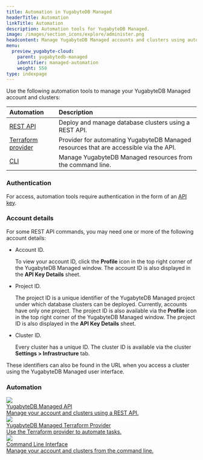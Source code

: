 ```yaml
---
title: Automation in YugabyteDB Managed
headerTitle: Automation
linkTitle: Automation
description: Automation tools for YugabyteDB Managed.
image: /images/section_icons/explore/administer.png
headcontent: Manage YugabyteDB Managed accounts and clusters using automation
menu:
  preview_yugabyte-cloud:
    parent: yugabytedb-managed
    identifier: managed-automation
    weight: 550
type: indexpage
---
```


Use the following automation tools to manage your YugabyteDB Managed account and clusters:

| Automation | Description |
| :--------- | :---------- |
| [REST API](https://api-docs.yugabyte.com/docs/managed-apis/) | Deploy and manage database clusters using a REST API. |
| [Terraform provider](https://registry.terraform.io/providers/yugabyte/ybm/latest/docs) | Provider for automating YugabyteDB Managed resources that are accessible via the API. |
| [CLI](managed-cli/) | Manage YugabyteDB Managed resources from the command line. |

### Authentication

For access, automation tools require authentication in the form of an [API key](managed-apikeys/).

### Account details

For some REST API commands, you may need one or more of the following account details:

- Account ID.

    To view your account ID, click the **Profile** icon in the top right corner of the YugabyteDB Managed window. The account ID is also displayed in the **API Key Details** sheet.

- Project ID.

    The project ID is a unique identifier of the YugabyteDB Managed project under which database clusters can be deployed. Currently, accounts have only one project. The project ID is also available via the **Profile** icon in the top right corner of the YugabyteDB Managed window. The project ID is also displayed in the **API Key Details** sheet.

- Cluster ID.

    Every cluster has a unique ID. The cluster ID is available via the cluster **Settings > Infrastructure** tab.

These identifiers can also be found in the URL when you access a cluster using the YugabyteDB Managed user interface.

<!--div class="row">

  <div class="col-12 col-md-6 col-lg-12 col-xl-6">
    <a class="section-link icon-offset" href="managed-apikeys/">
      <div class="head">
        <img class="icon" src="/images/section_icons/secure/checklist.png" aria-hidden="true" />
        <div class="title">Manage API keys</div>
      </div>
      <div class="body">
        Create and revoke API keys for authenticating access using automation.
      </div>
    </a>
  </div>

</div> -->

### Automation

<div class="row">

  <div class="col-12 col-md-6 col-lg-12 col-xl-6">
    <a class="section-link icon-offset" href="https://api-docs.yugabyte.com/docs/managed-apis/">
      <div class="head">
        <img class="icon" src="/images/section_icons/develop/api-icon.png" aria-hidden="true" />
        <div class="title">YugabyteDB Managed API</div>
      </div>
      <div class="body">
        Manage your account and clusters using a REST API.
      </div>
    </a>
  </div>

  <div class="col-12 col-md-6 col-lg-12 col-xl-6">
    <a class="section-link icon-offset" href="https://registry.terraform.io/providers/yugabyte/ybm/latest">
      <div class="head">
        <img class="icon" src="/images/section_icons/develop/ecosystem/terraform.png" aria-hidden="true" />
        <div class="title">YugabyteDB Managed Terraform Provider</div>
      </div>
      <div class="body">
        Use the Terraform provider to automate tasks.
      </div>
    </a>
  </div>

  <div class="col-12 col-md-6 col-lg-12 col-xl-6">
    <a class="section-link icon-offset" href="managed-cli/">
      <div class="head">
        <img class="icon" src="/images/section_icons/deploy/enterprise/console.png" aria-hidden="true" />
        <div class="title">Command Line Interface</div>
      </div>
      <div class="body">
        Manage your account and clusters from the command line.
      </div>
    </a>
  </div>

</div>

